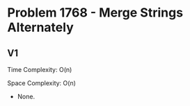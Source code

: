# Problem 1768 - Merge Strings Alternately

## V1

Time Complexity: O(n)

Space Complexity: O(n)

- None.
